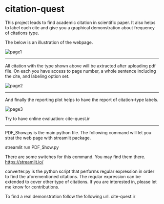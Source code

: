 # citation-quest
This project leads to find academic citation in scientific paper. It also helps to label each cite and give you a graphical demonstration about frequency of citations type.


The below is an illustration of the webpage.

![page1](https://user-images.githubusercontent.com/84702784/203112710-0d254e7f-df76-4e5d-8b91-580011c9fa3c.png)

----------------------------------------------------------------------------------------------------------------
All citation with the type shown above will be axtracted after uploading pdf file.
On each you have access to page number, a whole sentence including the cite, and labeling option set.

![page2](https://user-images.githubusercontent.com/84702784/203112747-2526b231-2c3f-40bb-9984-cef19e294dc4.png)

----------------------------------------------------------------------------------------------------------------
And finally the reporting plot helps to have the report of citation-type labels.

![page3](https://user-images.githubusercontent.com/84702784/203112777-8c1df0ae-9e75-4ac5-be2d-ef3a9feb3bb0.png)

Try to have online evaluation: cite-quest.ir

----------------------------------------------------------------------------------------------------------------
PDF_Show.py is the main python file. The following command will let you strat the web page with streamlit package.

streamlit run PDF_Show.py

There are some switches for this command. You may find them there.
https://streamlit.io/

converter.py is the python script that performs regular expression in order to find the aforementioned citations. The reqular expression can be extended to cover other type of citations. If you are interested in, please let me know for contributions.

To find a real demonstration follow the following url.   cite-quest.ir

